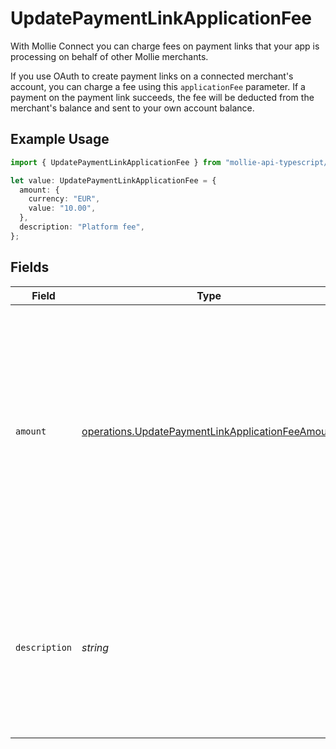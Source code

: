# UpdatePaymentLinkApplicationFee

With Mollie Connect you can charge fees on payment links that your app is processing on behalf of other Mollie merchants.

If you use OAuth to create payment links on a connected merchant's account, you can charge a fee using this `applicationFee` parameter. If a payment on the payment link succeeds, the fee will be deducted from the merchant's balance and sent to your own account balance.

## Example Usage

```typescript
import { UpdatePaymentLinkApplicationFee } from "mollie-api-typescript/models/operations";

let value: UpdatePaymentLinkApplicationFee = {
  amount: {
    currency: "EUR",
    value: "10.00",
  },
  description: "Platform fee",
};
```

## Fields

| Field                                                                                                                                                                           | Type                                                                                                                                                                            | Required                                                                                                                                                                        | Description                                                                                                                                                                     | Example                                                                                                                                                                         |
| ------------------------------------------------------------------------------------------------------------------------------------------------------------------------------- | ------------------------------------------------------------------------------------------------------------------------------------------------------------------------------- | ------------------------------------------------------------------------------------------------------------------------------------------------------------------------------- | ------------------------------------------------------------------------------------------------------------------------------------------------------------------------------- | ------------------------------------------------------------------------------------------------------------------------------------------------------------------------------- |
| `amount`                                                                                                                                                                        | [operations.UpdatePaymentLinkApplicationFeeAmount](../../models/operations/updatepaymentlinkapplicationfeeamount.md)                                                            | :heavy_check_mark:                                                                                                                                                              | The fee that you wish to charge.<br/><br/>Be careful to leave enough space for Mollie's own fees to be deducted as well. For example, you cannot charge a €0.99 fee on a €1.00 payment. |                                                                                                                                                                                 |
| `description`                                                                                                                                                                   | *string*                                                                                                                                                                        | :heavy_check_mark:                                                                                                                                                              | The description of the application fee. This will appear on settlement reports towards both you and the connected merchant.                                                     | Platform fee                                                                                                                                                                    |